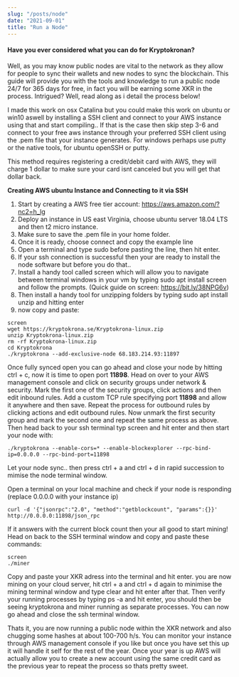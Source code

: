 ```yaml
---
slug: "/posts/node"
date: "2021-09-01"
title: "Run a Node"
---
```

 #### Have you ever considered what you can do for Kryptokronan?

Well, as you may know public nodes are vital to the network as they allow for people to sync their wallets and new nodes to sync the blockchain.
This guide will provide you with the tools and knowledge to run a public node 24/7 for 365 days for free, in fact you will be earning some XKR in the process.
Intrigued? Well, read along as i detail the process below!

I made this work on osx Catalina but you could make this work on ubuntu or win10 aswell by installing a SSH client and connect to your AWS instance using that and start compiling..
If that is the case then skip step 3-6 and connect to your free aws instance through your preferred SSH client using the .pem file that your instance generates.
For windows perhaps use putty or the native tools, for ubuntu openSSH or putty.

This method requires registering a credit/debit card with AWS, they will charge 1 dollar to make sure your card isnt canceled but you will get that dollar back.

**Creating AWS ubuntu Instance and Connecting to it via SSH**

1. Start by creating a AWS free tier account: https://aws.amazon.com/?nc2=h_lg
2. Deploy an instance in US east Virginia, choose ubuntu server 18.04 LTS and then t2 micro instance.
3. Make sure to save the .pem file in your home folder.
4. Once it is ready, choose connect and copy the example line
5. Open a terminal and type sudo before pasting the line, then hit enter.
6. If your ssh connection is successful then your are ready to install the node software but before you do that..
7. Install a handy tool called screen which will allow you to navigate between terminal windows in your vm by typing sudo apt install screen and follow the prompts.
   (Quick guide on screen: https://bit.ly/38NPG6v)
8. Then install a handy tool for unzipping folders by typing sudo apt install unzip and hitting enter
9. now copy and paste:

 

```
screen
wget https://kryptokrona.se/Kryptokrona-linux.zip
unzip Kryptokrona-linux.zip
rm -rf Kryptokrona-linux.zip
cd Kryptokrona
./kryptokrona --add-exclusive-node 68.183.214.93:11897
```

Once fully synced open you can go ahead and close your node by hitting ctrl + c, now it is time to open port **11898**.
Head on over to your AWS management console and click on security groups under network & security.
Mark the first one of the security groups, click actions and then edit inbound rules.
Add a custom TCP rule specifying port **11898** and allow it anywhere and then save.
Repeat the process for outbound rules by clicking actions and edit outbound rules.
Now unmark the first security group and mark the second one and repeat the same process as above.
Then head back to your ssh terminal typ screen and hit enter and then start your node with:

```
./kryptokrona --enable-cors=* --enable-blockexplorer --rpc-bind-ip=0.0.0.0 --rpc-bind-port=11898
```

Let your node sync.. then press ctrl + a and ctrl + d in rapid succession to mimise the node terminal window.

Open a terminal on your local machine and check if your node is responding (replace 0.0.0.0 with your instance ip)

```
curl -d '{"jsonrpc":"2.0", "method":"getblockcount", "params":{}}' http://0.0.0.0:11898/json_rpc
```

If it answers with the current block count then your all good to start mining!
Head on back to the SSH terminal window and copy and paste these commands:

```
screen
./miner
```

Copy and paste your XKR adress into the terminal and hit enter.
you are now mining on your cloud server, hit ctrl + a and ctrl + d again to minimise the mining terminal window and type clear and hit enter after that.
Then verify your running processes by typing ps -a and hit enter, you should then be seeing kryptokrona and miner running as separate processes.
You can now go ahead and close the ssh terminal window.

Thats it, you are now running a public node within the XKR network and also chugging some hashes at about 100-700 h/s.
You can monitor your instance through AWS management console if you like but once you have set this up it will handle it self for the rest of the year.
Once your year is up AWS will actually allow you to create a new account using the same credit card as the previous year to repeat the process so thats pretty sweet.
